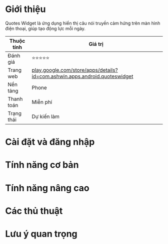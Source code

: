 # Giới thiệu
Quotes Widget là ứng dụng hiển thị câu nói truyền cảm hứng trên màn hình điện thoại, giúp tạo động lực mỗi ngày.

| Thuộc tính         | Giá trị                                  |
|--------------------|------------------------------------------|
| Đánh giá           | ⭐⭐⭐⭐⭐                                   |
| Trang web          | [play.google.com/store/apps/details?id=com.ashwin.apps.android.quoteswidget](https://play.google.com/store/apps/details?id=com.ashwin.apps.android.quoteswidget) |
| Nền tảng           | Phone                                   |
| Thanh toán         | Miễn phí                                 |
| Trạng thái         | Dự kiến làm                              |

# Cài đặt và đăng nhập

# Tính năng cơ bản

# Tính năng nâng cao

# Các thủ thuật

# Lưu ý quan trọng
